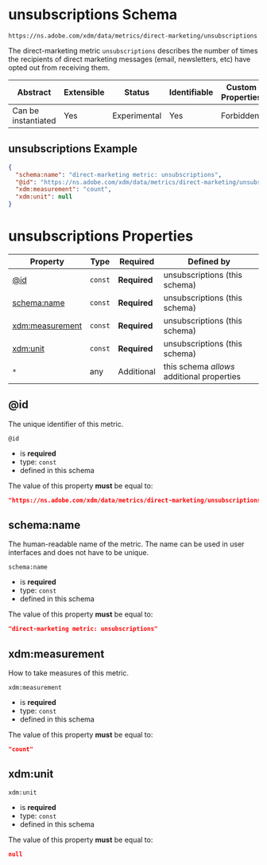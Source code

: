 
# unsubscriptions Schema

```
https://ns.adobe.com/xdm/data/metrics/direct-marketing/unsubscriptions
```

The direct-marketing metric `unsubscriptions` describes the number of times the recipients of direct marketing messages (email, newsletters, etc) have opted out from receiving them.

| Abstract | Extensible | Status | Identifiable | Custom Properties | Additional Properties | Defined In |
|----------|------------|--------|--------------|-------------------|-----------------------|------------|
| Can be instantiated | Yes | Experimental | Yes | Forbidden | Permitted | [data/unsubscriptions.schema.json](data/unsubscriptions.schema.json) |

## unsubscriptions Example
```json
{
  "schema:name": "direct-marketing metric: unsubscriptions",
  "@id": "https://ns.adobe.com/xdm/data/metrics/direct-marketing/unsubscriptions",
  "xdm:measurement": "count",
  "xdm:unit": null
}
```

# unsubscriptions Properties

| Property | Type | Required | Defined by |
|----------|------|----------|------------|
| [@id](#@id) | `const` | **Required** | unsubscriptions (this schema) |
| [schema:name](#schemaname) | `const` | **Required** | unsubscriptions (this schema) |
| [xdm:measurement](#xdmmeasurement) | `const` | **Required** | unsubscriptions (this schema) |
| [xdm:unit](#xdmunit) | `const` | **Required** | unsubscriptions (this schema) |
| `*` | any | Additional | this schema *allows* additional properties |

## @id

The unique identifier of this metric.

`@id`
* is **required**
* type: `const`
* defined in this schema

The value of this property **must** be equal to:

```json
"https://ns.adobe.com/xdm/data/metrics/direct-marketing/unsubscriptions"
```





## schema:name

The human-readable name of the metric. The name can be used in user interfaces and does not have to be unique.

`schema:name`
* is **required**
* type: `const`
* defined in this schema

The value of this property **must** be equal to:

```json
"direct-marketing metric: unsubscriptions"
```





## xdm:measurement

How to take measures of this metric.

`xdm:measurement`
* is **required**
* type: `const`
* defined in this schema

The value of this property **must** be equal to:

```json
"count"
```





## xdm:unit


`xdm:unit`
* is **required**
* type: `const`
* defined in this schema

The value of this property **must** be equal to:

```json
null
```




